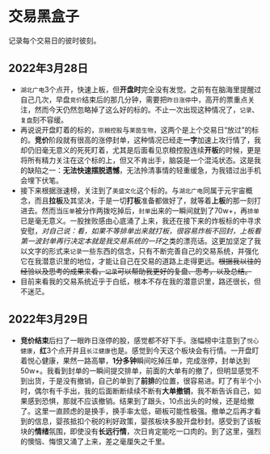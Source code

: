 # 交易黑盒子
记录每个交易日的彼时彼刻。

## 2022年3月28日
- `湖北广电`3个点开，快速上板，但**开盘时**完全没有发觉。之前有在脑海里提醒过自己几次，早盘`竞价`结束后的那几分钟，需要把`昨日涨停`中，高开的票重点关注，然而今天仍然忽略掉了这么好的标的。不止一次出现这种情况了，`记录`、`复盘`刻不容缓。
- 再说说开盘盯着的标的，`京粮控股`与`莱茵生物`，这两个是上个交易日“放过”的标的。**竞价**阶段就有很高的涨停封单，这种情况已经走**一字**加速上攻行情了，我却仍旧毫无意义的死死盯着，尤其是后面看见京粮控股连续**开板**的时候，更是将所有精力关注在这个标的上，但又不肯出手，脑袋是一个混沌状态。这是我的缺陷之一：**无法快速摆脱遗憾**，无法拎清事情的轻重缓急，为我错过出手机会埋下伏笔。
- 接下来根据涨速榜，关注到了`美盛文化`这个标的。与`湖北广电`同属于元宇宙概念，而且**拉板**及其坚决，于是一切**打板**准备都做好了，就等着**上板**的那一刻打进去。然而当`压单`被分作两拨吃掉后，`封单`出来的一瞬间就到了70w+，再`排单`已是毫无意义。一股挫败感由心底涌了上来，我还在接下来的炸板标的中寻求安慰，*对自己说：看，如果不等排单出来就打板，很容易炸板不回封，*上板看第一波封单再行决定*本就是我交易系统的一环*之类的漂亮话。这更加坚定了我以文字的形式来`记录`一些东西的信念，只有不断完善自己的交易系统，并强化它在我潜意识里的地位，才能让自己在交易的道路上走得更远。~~根据我以往的经验以及思考的成果来看，`记录`可以帮助我更好的复盘、思考，以及总结。~~
- 目前来看我的交易系统近乎于白纸，根本不存在我的潜意识里，路还很长，但不迷茫。

## 2022年3月29日
- **竞价结束**后扫了一眼昨日涨停的股，感觉都不好下手。涨幅榜中注意到了`悦心健康`，**红**3个点开并且`长江健康`也是。感觉到今天这个板块会有行情。一开盘盯着悦心健康，果然一路高攀，**1分多钟**瞬间吃掉压单，完成涨停，封单达到50w+。我看到封单的一瞬间提交排单，前面的大单有的撤了，但明显感觉不到出货，于是没有撤销，自己的单到了**前排**的位置，很容易进。盯了有半个小时，偶尔有千手出，我的后面断断续续不断有**大单撤销**，我不断告诉自己，如果感到恐惧，那就不应该撤销。结果到了跟头，10点出头的时候，还是给撤了。这里一直顾虑的是换手，换手率太低，砸板可能性极强。撤单之后再才看到的信息，婴孩抵扣个税的利好政策，婴孩板块多股开盘秒封。感受到了该板块的**情绪**氛围，即使没有**长远行情**，次日肯定能吃一口肉的。到了这里，强烈的懊恼、悔恨又涌了上来，差之毫厘失之千里。
